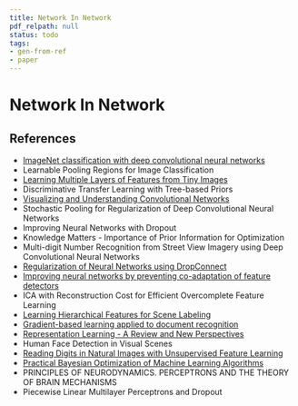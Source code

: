 ```yaml
---
title: Network In Network
pdf_relpath: null
status: todo
tags:
- gen-from-ref
- paper
---
```


# Network In Network

## References

- [ImageNet classification with deep convolutional neural networks](./imagenet-classification-with-deep-convolutional-neural-networks.md)
- Learnable Pooling Regions for Image Classification
- [Learning Multiple Layers of Features from Tiny Images](./learning-multiple-layers-of-features-from-tiny-images.md)
- Discriminative Transfer Learning with Tree-based Priors
- [Visualizing and Understanding Convolutional Networks](./visualizing-and-understanding-convolutional-networks.md)
- Stochastic Pooling for Regularization of Deep Convolutional Neural Networks
- Improving Neural Networks with Dropout
- Knowledge Matters - Importance of Prior Information for Optimization
- Multi-digit Number Recognition from Street View Imagery using Deep Convolutional Neural Networks
- [Regularization of Neural Networks using DropConnect](./regularization-of-neural-networks-using-dropconnect.md)
- [Improving neural networks by preventing co-adaptation of feature detectors](./improving-neural-networks-by-preventing-co-adaptation-of-feature-detectors.md)
- ICA with Reconstruction Cost for Efficient Overcomplete Feature Learning
- [Learning Hierarchical Features for Scene Labeling](./learning-hierarchical-features-for-scene-labeling.md)
- [Gradient-based learning applied to document recognition](./gradient-based-learning-applied-to-document-recognition.md)
- [Representation Learning - A Review and New Perspectives](./representation-learning-a-review-and-new-perspectives.md)
- Human Face Detection in Visual Scenes
- [Reading Digits in Natural Images with Unsupervised Feature Learning](./reading-digits-in-natural-images-with-unsupervised-feature-learning.md)
- [Practical Bayesian Optimization of Machine Learning Algorithms](./practical-bayesian-optimization-of-machine-learning-algorithms.md)
- PRINCIPLES OF NEURODYNAMICS. PERCEPTRONS AND THE THEORY OF BRAIN MECHANISMS
- Piecewise Linear Multilayer Perceptrons and Dropout
